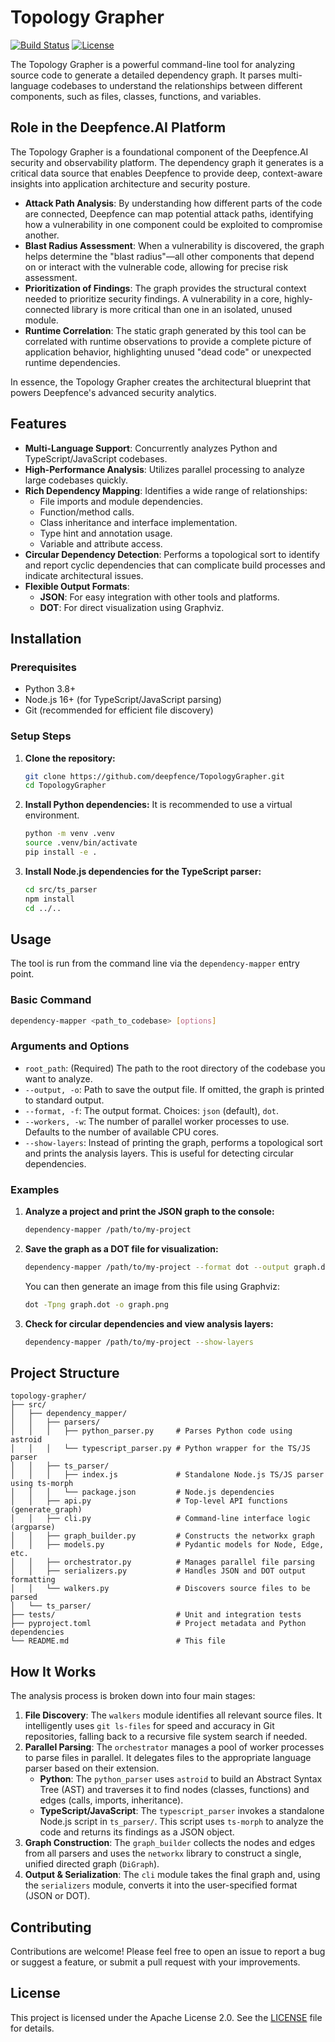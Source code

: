 # Topology Grapher

[![Build Status](https://img.shields.io/badge/build-passing-brightgreen)](https://github.com/deepfence/TopologyGrapher)
[![License](https://img.shields.io/badge/License-Apache%202.0-blue.svg)](https://opensource.org/licenses/Apache-2.0)

The Topology Grapher is a powerful command-line tool for analyzing source code to generate a detailed dependency graph. It parses multi-language codebases to understand the relationships between different components, such as files, classes, functions, and variables.

## Role in the Deepfence.AI Platform

The Topology Grapher is a foundational component of the Deepfence.AI security and observability platform. The dependency graph it generates is a critical data source that enables Deepfence to provide deep, context-aware insights into application architecture and security posture.

-   **Attack Path Analysis**: By understanding how different parts of the code are connected, Deepfence can map potential attack paths, identifying how a vulnerability in one component could be exploited to compromise another.
-   **Blast Radius Assessment**: When a vulnerability is discovered, the graph helps determine the "blast radius"—all other components that depend on or interact with the vulnerable code, allowing for precise risk assessment.
-   **Prioritization of Findings**: The graph provides the structural context needed to prioritize security findings. A vulnerability in a core, highly-connected library is more critical than one in an isolated, unused module.
-   **Runtime Correlation**: The static graph generated by this tool can be correlated with runtime observations to provide a complete picture of application behavior, highlighting unused "dead code" or unexpected runtime dependencies.

In essence, the Topology Grapher creates the architectural blueprint that powers Deepfence's advanced security analytics.

## Features

-   **Multi-Language Support**: Concurrently analyzes Python and TypeScript/JavaScript codebases.
-   **High-Performance Analysis**: Utilizes parallel processing to analyze large codebases quickly.
-   **Rich Dependency Mapping**: Identifies a wide range of relationships:
    -   File imports and module dependencies.
    -   Function/method calls.
    -   Class inheritance and interface implementation.
    -   Type hint and annotation usage.
    -   Variable and attribute access.
-   **Circular Dependency Detection**: Performs a topological sort to identify and report cyclic dependencies that can complicate build processes and indicate architectural issues.
-   **Flexible Output Formats**:
    -   **JSON**: For easy integration with other tools and platforms.
    -   **DOT**: For direct visualization using Graphviz.

## Installation

### Prerequisites

-   Python 3.8+
-   Node.js 16+ (for TypeScript/JavaScript parsing)
-   Git (recommended for efficient file discovery)

### Setup Steps

1.  **Clone the repository:**
    ```bash
    git clone https://github.com/deepfence/TopologyGrapher.git
    cd TopologyGrapher
    ```

2.  **Install Python dependencies:**
    It is recommended to use a virtual environment.
    ```bash
    python -m venv .venv
    source .venv/bin/activate
    pip install -e .
    ```

3.  **Install Node.js dependencies for the TypeScript parser:**
    ```bash
    cd src/ts_parser
    npm install
    cd ../..
    ```

## Usage

The tool is run from the command line via the `dependency-mapper` entry point.

### Basic Command

```bash
dependency-mapper <path_to_codebase> [options]
```

### Arguments and Options

-   `root_path`: (Required) The path to the root directory of the codebase you want to analyze.
-   `--output, -o`: Path to save the output file. If omitted, the graph is printed to standard output.
-   `--format, -f`: The output format. Choices: `json` (default), `dot`.
-   `--workers, -w`: The number of parallel worker processes to use. Defaults to the number of available CPU cores.
-   `--show-layers`: Instead of printing the graph, performs a topological sort and prints the analysis layers. This is useful for detecting circular dependencies.

### Examples

1.  **Analyze a project and print the JSON graph to the console:**
    ```bash
    dependency-mapper /path/to/my-project
    ```

2.  **Save the graph as a DOT file for visualization:**
    ```bash
    dependency-mapper /path/to/my-project --format dot --output graph.dot
    ```
    You can then generate an image from this file using Graphviz:
    ```bash
    dot -Tpng graph.dot -o graph.png
    ```

3.  **Check for circular dependencies and view analysis layers:**
    ```bash
    dependency-mapper /path/to/my-project --show-layers
    ```

## Project Structure

```
topology-grapher/
├── src/
│   ├── dependency_mapper/
│   │   ├── parsers/
│   │   │   ├── python_parser.py     # Parses Python code using astroid
│   │   │   └── typescript_parser.py # Python wrapper for the TS/JS parser
│   │   ├── ts_parser/
│   │   │   ├── index.js             # Standalone Node.js TS/JS parser using ts-morph
│   │   │   └── package.json         # Node.js dependencies
│   │   ├── api.py                   # Top-level API functions (generate_graph)
│   │   ├── cli.py                   # Command-line interface logic (argparse)
│   │   ├── graph_builder.py         # Constructs the networkx graph
│   │   ├── models.py                # Pydantic models for Node, Edge, etc.
│   │   ├── orchestrator.py          # Manages parallel file parsing
│   │   ├── serializers.py           # Handles JSON and DOT output formatting
│   │   └── walkers.py               # Discovers source files to be parsed
│   └── ts_parser/
├── tests/                           # Unit and integration tests
├── pyproject.toml                   # Project metadata and Python dependencies
└── README.md                        # This file
```

## How It Works

The analysis process is broken down into four main stages:

1.  **File Discovery**: The `walkers` module identifies all relevant source files. It intelligently uses `git ls-files` for speed and accuracy in Git repositories, falling back to a recursive file system search if needed.
2.  **Parallel Parsing**: The `orchestrator` manages a pool of worker processes to parse files in parallel. It delegates files to the appropriate language parser based on their extension.
    -   **Python**: The `python_parser` uses `astroid` to build an Abstract Syntax Tree (AST) and traverses it to find nodes (classes, functions) and edges (calls, imports, inheritance).
    -   **TypeScript/JavaScript**: The `typescript_parser` invokes a standalone Node.js script in `ts_parser/`. This script uses `ts-morph` to analyze the code and returns its findings as a JSON object.
3.  **Graph Construction**: The `graph_builder` collects the nodes and edges from all parsers and uses the `networkx` library to construct a single, unified directed graph (`DiGraph`).
4.  **Output & Serialization**: The `cli` module takes the final graph and, using the `serializers` module, converts it into the user-specified format (JSON or DOT).

## Contributing

Contributions are welcome! Please feel free to open an issue to report a bug or suggest a feature, or submit a pull request with your improvements.

## License

This project is licensed under the Apache License 2.0. See the [LICENSE](LICENSE) file for details.

